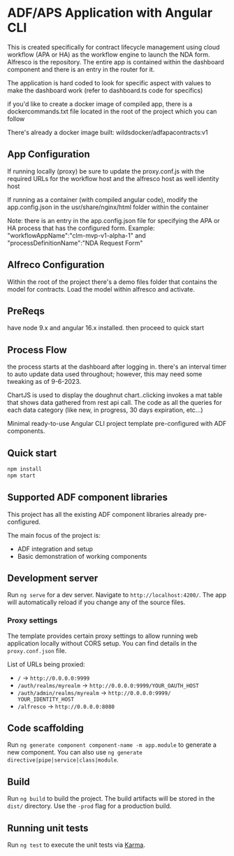# ADF/APS Application with Angular CLI

This is created specifically for contract lifecycle management using cloud workflow (APA or HA) as the workflow engine to launch the NDA form.  Alfresco is the repository.  The entire app is contained within the dashboard component and there is an entry in the router for it.

The application is hard coded to look for specific aspect with values to make the dashboard work (refer to dashboard.ts code for specifics)

if you'd like to create a docker image of compiled app, there is a dockercommands.txt file located in the root of the project which you can follow

There's already a docker image built:  wildsdocker/adfapacontracts:v1

## App Configuration

If running locally (proxy) be sure to update the proxy.conf.js with the required URLs for the workflow host and the alfresco host as well identity host

If running as a container (with compiled angular code), modify the app.config.json in the usr/share/nginx/html folder within the container

Note:  there is an entry in the app.config.json file for specifying the APA or HA process that has the configured form.  Example: 
"workflowAppName":"clm-mvp-v1-alpha-1" and  "processDefinitionName":"NDA Request Form"

## Alfreco Configuration
Within the root of the project there's a demo files folder that contains the model for contracts.  Load the model within alfresco and activate. 



## PreReqs

have node 9.x and angular 16.x installed.  then proceed to quick start

## Process Flow

the process starts at the dashboard after logging in. there's an interval timer to auto update data used throughout; however, this may need some tweaking as of 9-6-2023.

ChartJS is used to display the doughnut chart..clicking invokes a mat table that shows data gathered from rest api call.  The code as all the queries for each data category (like new, in progress, 30 days expiration, etc...)


Minimal ready-to-use Angular CLI project template pre-configured with ADF components.

## Quick start

```sh
npm install
npm start
```

## Supported ADF component libraries

This project has all the existing ADF component libraries already pre-configured.

The main focus of the project is:

- ADF integration and setup
- Basic demonstration of working components

## Development server

Run `ng serve` for a dev server. Navigate to `http://localhost:4200/`. The app will automatically reload if you change any of the source files.

### Proxy settings

The template provides certain proxy settings to allow running web application locally without CORS setup.
You can find details in the `proxy.conf.json` file.

List of URLs being proxied:

- `/` -> `http://0.0.0.0:9999`
- `/auth/realms/myrealm` -> `http://0.0.0.0:9999/YOUR_OAUTH_HOST`
- `/auth/admin/realms/myrealm` -> `http://0.0.0.0:9999/
YOUR_IDENTITY_HOST`
- `/alfresco` -> `http://0.0.0.0:8080`

## Code scaffolding

Run `ng generate component component-name -m app.module` to generate a new component. You can also use `ng generate directive|pipe|service|class|module`.

## Build

Run `ng build` to build the project. The build artifacts will be stored in the `dist/` directory. Use the `-prod` flag for a production build.

## Running unit tests

Run `ng test` to execute the unit tests via [Karma](https://karma-runner.github.io).

